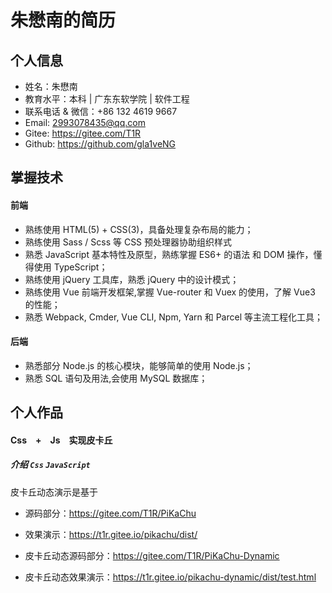 # 朱懋南的简历

## 个人信息

- 姓名：朱懋南
- 教育水平：本科 | 广东东软学院 | 软件工程
- 联系电话 & 微信：+86 132 4619 9667
- Email: 2993078435@qq.com
- Gitee: https://gitee.com/T1R
- Github: https://github.com/gla1veNG

## 掌握技术

#### 前端

- 熟练使用 HTML(5) + CSS(3)，具备处理复杂布局的能力；
- 熟练使用 Sass / Scss 等 CSS 预处理器协助组织样式
- 熟悉 JavaScript 基本特性及原型，熟练掌握 ES6+ 的语法 和 DOM 操作，懂得使用 TypeScript；
- 熟练使用 jQuery 工具库，熟悉 jQuery 中的设计模式；
- 熟练使用 Vue 前端开发框架,掌握 Vue-router 和 Vuex 的使用，了解 Vue3 的性能；
- 熟悉 Webpack, Cmder, Vue CLI, Npm, Yarn 和 Parcel 等主流工程化工具；

#### 后端

- 熟悉部分 Node.js 的核心模块，能够简单的使用 Node.js；
- 熟悉 SQL 语句及用法,会使用 MySQL 数据库；

## 个人作品

#### Css　+　Js　实现皮卡丘

##### 介绍 `Css` `JavaScript`

皮卡丘动态演示是基于

- 源码部分：https://gitee.com/T1R/PiKaChu
- 效果演示：https://t1r.gitee.io/pikachu/dist/

- 皮卡丘动态源码部分：https://gitee.com/T1R/PiKaChu-Dynamic
- 皮卡丘动态效果演示：https://t1r.gitee.io/pikachu-dynamic/dist/test.html


